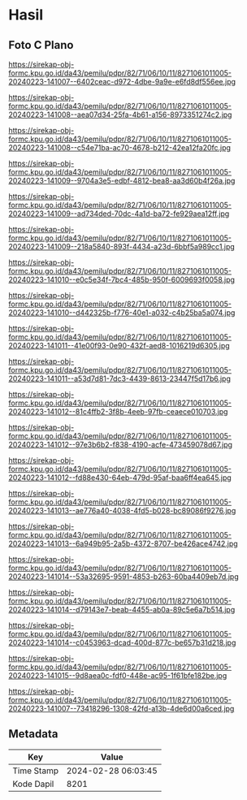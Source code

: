 # Hasil

## Foto C Plano

https://sirekap-obj-formc.kpu.go.id/da43/pemilu/pdpr/82/71/06/10/11/8271061011005-20240223-141007--6402ceac-d972-4dbe-9a9e-e6fd8df556ee.jpg

https://sirekap-obj-formc.kpu.go.id/da43/pemilu/pdpr/82/71/06/10/11/8271061011005-20240223-141008--aea07d34-25fa-4b61-a156-8973351274c2.jpg

https://sirekap-obj-formc.kpu.go.id/da43/pemilu/pdpr/82/71/06/10/11/8271061011005-20240223-141008--c54e71ba-ac70-4678-b212-42ea12fa20fc.jpg

https://sirekap-obj-formc.kpu.go.id/da43/pemilu/pdpr/82/71/06/10/11/8271061011005-20240223-141009--9704a3e5-edbf-4812-bea8-aa3d60b4f26a.jpg

https://sirekap-obj-formc.kpu.go.id/da43/pemilu/pdpr/82/71/06/10/11/8271061011005-20240223-141009--ad734ded-70dc-4a1d-ba72-fe929aea12ff.jpg

https://sirekap-obj-formc.kpu.go.id/da43/pemilu/pdpr/82/71/06/10/11/8271061011005-20240223-141009--218a5840-893f-4434-a23d-6bbf5a989cc1.jpg

https://sirekap-obj-formc.kpu.go.id/da43/pemilu/pdpr/82/71/06/10/11/8271061011005-20240223-141010--e0c5e34f-7bc4-485b-950f-6009693f0058.jpg

https://sirekap-obj-formc.kpu.go.id/da43/pemilu/pdpr/82/71/06/10/11/8271061011005-20240223-141010--d442325b-f776-40e1-a032-c4b25ba5a074.jpg

https://sirekap-obj-formc.kpu.go.id/da43/pemilu/pdpr/82/71/06/10/11/8271061011005-20240223-141011--41e00f93-0e90-432f-aed8-1016219d6305.jpg

https://sirekap-obj-formc.kpu.go.id/da43/pemilu/pdpr/82/71/06/10/11/8271061011005-20240223-141011--a53d7d81-7dc3-4439-8613-23447f5d17b6.jpg

https://sirekap-obj-formc.kpu.go.id/da43/pemilu/pdpr/82/71/06/10/11/8271061011005-20240223-141012--81c4ffb2-3f8b-4eeb-97fb-ceaece010703.jpg

https://sirekap-obj-formc.kpu.go.id/da43/pemilu/pdpr/82/71/06/10/11/8271061011005-20240223-141012--97e3b6b2-f838-4190-acfe-473459078d67.jpg

https://sirekap-obj-formc.kpu.go.id/da43/pemilu/pdpr/82/71/06/10/11/8271061011005-20240223-141012--fd88e430-64eb-479d-95af-baa6ff4ea645.jpg

https://sirekap-obj-formc.kpu.go.id/da43/pemilu/pdpr/82/71/06/10/11/8271061011005-20240223-141013--ae776a40-4038-4fd5-b028-bc89086f9276.jpg

https://sirekap-obj-formc.kpu.go.id/da43/pemilu/pdpr/82/71/06/10/11/8271061011005-20240223-141013--6a949b95-2a5b-4372-8707-be426ace4742.jpg

https://sirekap-obj-formc.kpu.go.id/da43/pemilu/pdpr/82/71/06/10/11/8271061011005-20240223-141014--53a32695-9591-4853-b263-60ba4409eb7d.jpg

https://sirekap-obj-formc.kpu.go.id/da43/pemilu/pdpr/82/71/06/10/11/8271061011005-20240223-141014--d79143e7-beab-4455-ab0a-89c5e6a7b514.jpg

https://sirekap-obj-formc.kpu.go.id/da43/pemilu/pdpr/82/71/06/10/11/8271061011005-20240223-141014--c0453963-dcad-400d-877c-be657b31d218.jpg

https://sirekap-obj-formc.kpu.go.id/da43/pemilu/pdpr/82/71/06/10/11/8271061011005-20240223-141015--9d8aea0c-fdf0-448e-ac95-1f61bfe182be.jpg

https://sirekap-obj-formc.kpu.go.id/da43/pemilu/pdpr/82/71/06/10/11/8271061011005-20240223-141007--73418296-1308-42fd-a13b-4de6d00a6ced.jpg


## Metadata

| Key        | Value               |
| ---------- | ------------------- |
| Time Stamp | 2024-02-28 06:03:45 |
| Kode Dapil | 8201                |



